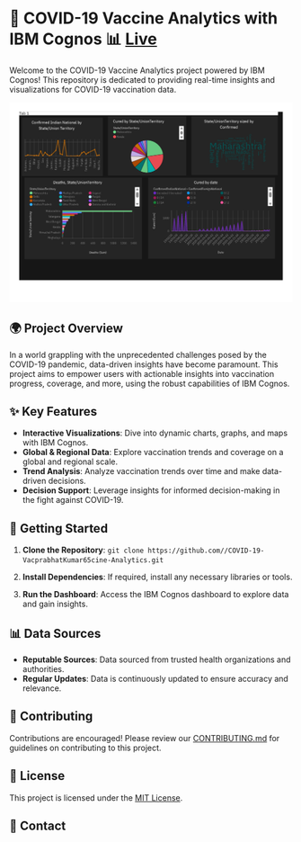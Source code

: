 # 🦠 COVID-19 Vaccine Analytics with IBM Cognos 📊 [Live](https://covidvaccineanalysis.netlify.app/)

Welcome to the COVID-19 Vaccine Analytics project powered by IBM Cognos! This repository is dedicated to providing real-time insights and visualizations for COVID-19 vaccination data.

![Dashboard Preview](Dashboard.jpg)

## 🌍 Project Overview

In a world grappling with the unprecedented challenges posed by the COVID-19 pandemic, data-driven insights have become paramount. This project aims to empower users with actionable insights into vaccination progress, coverage, and more, using the robust capabilities of IBM Cognos.

## ✨ Key Features

- **Interactive Visualizations**: Dive into dynamic charts, graphs, and maps with IBM Cognos.
- **Global & Regional Data**: Explore vaccination trends and coverage on a global and regional scale.
- **Trend Analysis**: Analyze vaccination trends over time and make data-driven decisions.
- **Decision Support**: Leverage insights for informed decision-making in the fight against COVID-19.

## 🚀 Getting Started

1. **Clone the Repository**: `git clone https://github.com//COVID-19-VacprabhatKumar65cine-Analytics.git`

2. **Install Dependencies**: If required, install any necessary libraries or tools.

3. **Run the Dashboard**: Access the IBM Cognos dashboard to explore data and gain insights.

## 📊 Data Sources

- **Reputable Sources**: Data sourced from trusted health organizations and authorities.
- **Regular Updates**: Data is continuously updated to ensure accuracy and relevance.

## 🤝 Contributing

Contributions are encouraged! Please review our [CONTRIBUTING.md](CONTRIBUTING.md) for guidelines on contributing to this project.

## 📝 License

This project is licensed under the [MIT License](LICENSE).

## 📧 Contact

